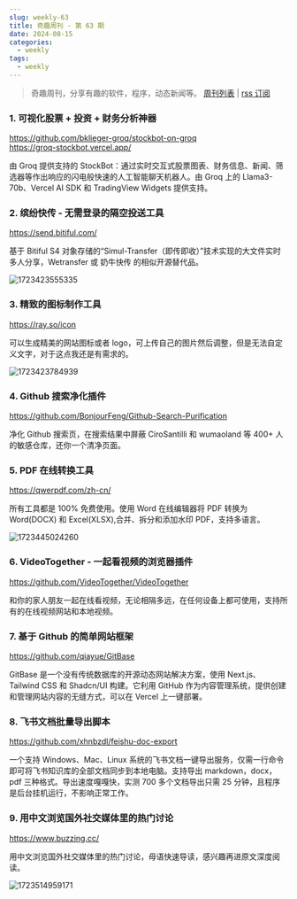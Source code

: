 ```yaml
---
slug: weekly-63
title: 奇趣周刊 - 第 63 期
date: 2024-08-15
categories:
  - weekly
tags:
  - weekly
---
```


> 奇趣周刊，分享有趣的软件，程序，动态新闻等。 [周刊列表](/categories/weekly/) | [rss 订阅](/categories/weekly/index.xml)

### 1. 可视化股票 + 投资 + 财务分析神器

https://github.com/bklieger-groq/stockbot-on-groq  
https://groq-stockbot.vercel.app/  

由 Groq 提供支持的 StockBot：通过实时交互式股票图表、财务信息、新闻、筛选器等作出响应的闪电般快速的人工智能聊天机器人。由 Groq 上的 Llama3-70b、Vercel AI SDK 和 TradingView Widgets 提供支持。

### 2. 缤纷快传 - 无需登录的隔空投送工具

https://send.bitiful.com/

基于 Bitiful S4 对象存储的“Simul-Transfer（即传即收）”技术实现的大文件实时多人分享，Wetransfer 或 奶牛快传 的相似开源替代品。

![1723423555335](https://imgurl.zishu.me/2024/08/1723423555335.webp)

### 3. 精致的图标制作工具

https://ray.so/icon

可以生成精美的网站图标或者 logo，可上传自己的图片然后调整，但是无法自定义文字，对于这点我还是有需求的。

![1723423784939](https://imgurl.zishu.me/2024/08/1723423784939.webp)

### 4. Github 搜索净化插件

https://github.com/BonjourFeng/Github-Search-Purification

净化 Github 搜索页，在搜索结果中屏蔽 CiroSantilli 和 wumaoland 等 400+ 人的敏感仓库，还你一个清净页面。

### 5. PDF 在线转换工具

https://qwerpdf.com/zh-cn/

所有工具都是 100% 免费使用。使用 Word 在线编辑器将 PDF 转换为 Word(DOCX) 和 Excel(XLSX),合并、拆分和添加水印 PDF，支持多语言。

![1723445024260](https://imgurl.zishu.me/2024/08/1723445024260.webp)

### 6. VideoTogether - 一起看视频的浏览器插件

https://github.com/VideoTogether/VideoTogether

和你的家人朋友一起在线看视频，无论相隔多远，在任何设备上都可使用，支持所有的在线视频网站和本地视频。

### 7. 基于 Github 的简单网站框架

https://github.com/qiayue/GitBase

GitBase 是一个没有传统数据库的开源动态网站解决方案，使用 Next.js、Tailwind CSS 和 Shadcn/UI 构建。它利用 GitHub 作为内容管理系统，提供创建和管理网站内容的无缝方式，可以在 Vercel 上一键部署。

### 8. 飞书文档批量导出脚本

https://github.com/xhnbzdl/feishu-doc-export

一个支持 Windows、Mac、Linux 系统的飞书文档一键导出服务，仅需一行命令即可将飞书知识库的全部文档同步到本地电脑。支持导出 markdown，docx，pdf 三种格式。导出速度嘎嘎快，实测 700 多个文档导出只需 25 分钟，且程序是后台挂机运行，不影响正常工作。

### 9. 用中文浏览国外社交媒体里的热门讨论

https://www.buzzing.cc/

用中文浏览国外社交媒体里的热门讨论，母语快速导读，感兴趣再进原文深度阅读。

![1723514959171](https://imgurl.zishu.me/2024/08/1723514959171.webp)
